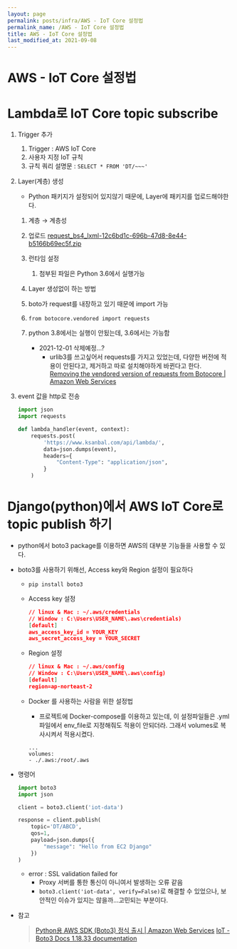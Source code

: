 ```yaml
---
layout: page
permalink: posts/infra/AWS - IoT Core 설정법
permalink_name: /AWS - IoT Core 설정법
title: AWS - IoT Core 설정법
last_modified_at: 2021-09-08
---
```


# AWS - IoT Core 설정법

# Lambda로 IoT Core topic subscribe

1. Trigger 추가
   1. Trigger : AWS IoT Core
   2. 사용자 지정 IoT 규칙
     1. 규칙 쿼리 설명문 : `SELECT * FROM 'DT/~~~'`
2. Layer(계층) 생성
   - Python 패키지가 설정되어 있지않기 때문에, Layer에 패키지를 업로드해야한다.
   1. 계층 → 계층성
     1. 업로드
         [request_bs4_lxml-12c6bd1c-696b-47d8-8e44-b5166b69ec5f.zip](https://s3-us-west-2.amazonaws.com/secure.notion-static.com/db001065-afb2-462b-9755-25a56b846349/request_bs4_lxml-12c6bd1c-696b-47d8-8e44-b5166b69ec5f.zip)
         
     2. 런타임 설정
         1. 첨부된 파일은 Python 3.6에서 실행가능
   2. Layer 생성없이 하는 방법
     3. boto가 request를 내장하고 있기 때문에 import 가능
     4. `from botocore.vendored import requests`
     5. python 3.8에서는 실행이 안됬는데, 3.6에서는 가능함
         - 2021-12-01 삭제예정...?
             - urlib3를 쓰고싶어서 requests를 가지고 있었는데, 다양한 버전에 적용이 안된다고, 제거하고 따로 설치해야하게 바뀐다고 한다.
             [Removing the vendored version of requests from Botocore | Amazon Web Services](https://aws.amazon.com/ko/blogs/developer/removing-the-vendored-version-of-requests-from-botocore/)

3. event 값을 http로 전송
    
    ```python
    import json
    import requests
    
    def lambda_handler(event, context):
        requests.post(
            'https://www.ksanbal.com/api/lambda/',
            data=json.dumps(event),
            headers={
                "Content-Type": "application/json",
            }
        )
    ```
    

# Django(python)에서 AWS IoT Core로 topic publish 하기

- python에서 boto3 package를 이용하면 AWS의 대부분 기능들을 사용할 수 있다.
- boto3를 사용하기 위해선, Access key와 Region 설정이 필요하다
  - `pip install boto3`
  - Access key 설정
      ```json
      // linux & Mac : ~/.aws/credentials
      // Window : C:\Users\USER_NAME\.aws\credentials)
      [default]
      aws_access_key_id = YOUR_KEY
      aws_secret_access_key = YOUR_SECRET
      ```
      
  - Region 설정
      
      ```json
      // linux & Mac : ~/.aws/config
      // Window : C:\Users\USER_NAME\.aws\config)
      [default]
      region=ap-norteast-2
      ```
      
  - Docker 를 사용하는 사람을 위한 설정법
      - 프로젝트에 Docker-compose를 이용하고 있는데, 이 설정파일들은 .yml 파일에서 env_file로 지정해줘도 적용이 안되더라. 그래서 volumes로 복사시켜서 적용시켰다.
      
      ```docker
      ...
      volumes:
      - ./.aws:/root/.aws
      ```

- 명령어
    ```python
    import boto3
    import json
    
    client = boto3.client('iot-data')
    
    response = client.publish(
        topic='DT/ABCD',
        qos=1,
        payload=json.dumps({
            "message": "Hello from EC2 Django"
        })
    )
    ```
    
    - error : SSL validation failed for
        - Proxy 서버를 통한 통신이 아니여서 발생하는 오류 같음
        - `boto3.client('iot-data', verify=False)`로 해결할 수 있었으나, 보안적인 이슈가 있지는 않을까...고민되는 부분이다.
- 참고
    > [Python용 AWS SDK (Boto3) 정식 출시 | Amazon Web Services](https://aws.amazon.com/ko/blogs/korea/now-available-aws-sdk-for-python-3-boto3/)
    > [IoT - Boto3 Docs 1.18.33 documentation](https://boto3.amazonaws.com/v1/documentation/api/latest/reference/services/iot.html)